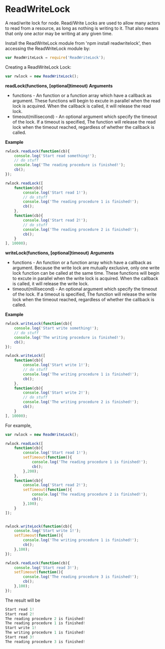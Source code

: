 ReadWriteLock
=============

A read/write lock for node. Read/Write Locks are used to allow many actors to read from a resource, as long as nothing is writing to it. That also means that only one actor may be writing at any given time.

Install the ReadWriteLock module from 'npm install readwritelock', then accessing the ReadWriteLock module by:
```javascript
var ReadWriteLock = require('ReadWriteLock');
```

Creating a ReadWriteLock Lock:
```javascript
var rwlock = new ReadWriteLock();
```

**readLock(functions, [optional]timeout)**
__Arguments__

* functions - An function or a function array which have a callback as argument. 
  These functions will begin to excute in parallel when the read lock is acquired.
  When the callback is called, it will release the read lock.
* timeout(millisecond) - An optional argument which specify the timeout of the lock. 
  If a timeout is specified, The function will release the read lock when the timeout 
  reached, regardless of whether the callback is called. 
  

__Example__

```javascript
rwlock.readLock(function(cb){
    console.log('Start read something!');
    // do stuff
	console.log('The reading procedure is finished!');
    cb();
});

rwlock.readLock([
    function(cb){
        console.log('Start read 1!');
        // do stuff
	    console.log('The reading procedure 1 is finished!');
        cb();
    },
    function(cb){
        console.log('Start read 2!');
        // do stuff
	    console.log('The reading procedure 2 is finished!');
        cb();
    }
], 10000);
```

**writeLock(functions, [optional]timeout)**
__Arguments__

* functions - An function or a function array which have a callback as argument. 
  Because the write lock are mutually exclusive, only one write lock function can 
  be called at the same time. These functions will begin to excute in parallel 
  when the write lock is acquired. When the callback is called, it will release 
  the write lock.
* timeout(millisecond) - An optional argument which specify the timeout of the lock. 
  If a timeout is specified, The function will release the write lock when the timeout 
  reached, regardless of whether the callback is called. 
  

__Example__

```javascript
rwlock.writeLock(function(cb){
    console.log('Start write something!');
    // do stuff
	console.log('The writing procedure is finished!');
    cb();
});

rwlock.writeLock([
    function(cb){
        console.log('Start write 1!');
        // do stuff
	    console.log('The writing procedure 1 is finished!');
        cb();
    },
    function(cb){
        console.log('Start write 2!');
        // do stuff
	    console.log('The writing procedure 2 is finished!');
        cb();
    }
], 10000);
```

For example,
```javascript
var rwlock = new ReadWriteLock();

rwlock.readLock([
    function(cb){
        console.log('Start read 1!');
        setTimeout(function(){
            console.log('The reading procedure 1 is finished!');
            cb();
        },200);
    },
    function(cb){
        console.log('Start read 2!');
        setTimeout(function(){
            console.log('The reading procedure 2 is finished!');
            cb();
        },100);
    }
]);


rwlock.writeLock(function(cb){
    console.log('Start write 1!');
    setTimeout(function(){
        console.log('The writing procedure 1 is finished!');
        cb();
    },100);
});

rwlock.readLock(function(cb){
    console.log('Start read 3!');
    setTimeout(function(){
        console.log('The reading procedure 3 is finished!');
        cb();
    },100);
});
```
The result will be

```javascript
Start read 1!
Start read 2!
The reading procedure 2 is finished!
The reading procedure 1 is finished!
Start write 1!
The writing procedure 1 is finished!
Start read 3!
The reading procedure 3 is finished!
```


